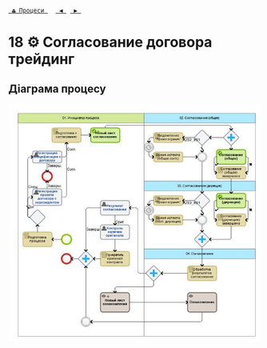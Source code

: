 ﻿[` ⏏ Процеси `](../../README.md)    [` ◀ `](../P17/P17.md)  [` ▶ `](../P19/P19.md)
# 18 ⚙ Согласование договора трейдинг


## Діаграма процесу
![P18_Diagram](./Images/P18_Diagram.png)